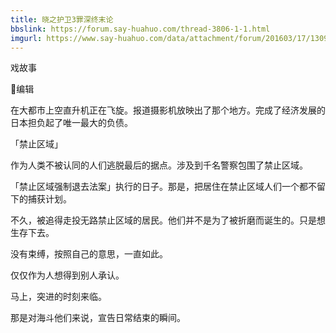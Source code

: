 ```yaml
---
title: 晓之护卫3罪深终末论
bbslink: https://forum.say-huahuo.com/thread-3806-1-1.html
imgurl: https://www.say-huahuo.com/data/attachment/forum/201603/17/130919xueic3jub67vtjsg.jpg
---
```


戏故事

编辑

在大都市上空直升机正在飞旋。报道摄影机放映出了那个地方。完成了经济发展的日本担负起了唯一最大的负债。

「禁止区域」

作为人类不被认同的人们逃脱最后的据点。涉及到千名警察包围了禁止区域。

「禁止区域强制退去法案」执行的日子。那是，把居住在禁止区域人们一个都不留下的捕获计划。

不久，被追得走投无路禁止区域的居民。他们并不是为了被折磨而诞生的。只是想生存下去。

没有束缚，按照自己的意思，一直如此。

仅仅作为人想得到别人承认。

马上，突进的时刻来临。

那是对海斗他们来说，宣告日常结束的瞬间。<!--more-->
